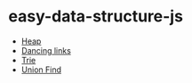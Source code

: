 # easy-data-structure-js

- [Heap](./packages/heap/README.md)
- [Dancing links](./packages/dancing-links/README.md)
- [Trie](./packages/trie/README.md)
- [Union Find](./packages/union-find/README.md)
